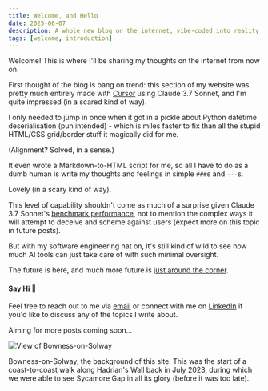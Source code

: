 ```yaml
---
title: Welcome, and Hello
date: 2025-06-07
description: A whole new blog on the internet, vibe-coded into reality on a rainy summer's Saturday
tags: [welcome, introduction]
---
```


Welcome! This is where I'll be sharing my thoughts on the internet from now on.

First thought of the blog is bang on trend: this section of my website was pretty much
entirely made with [Cursor](https://www.cursor.com/) using Claude 3.7 Sonnet, and I'm quite
impressed (in a scared kind of way).

I only needed to jump in once when it got in a pickle about Python datetime deserialisation
(pun intended) - which is miles faster to fix than all the stupid HTML/CSS grid/border stuff
it magically did for me.

(Alignment? Solved, in a sense.)

It even wrote a Markdown-to-HTML script for me, so all I have to do as a dumb human is
write my thoughts and feelings in simple `###`s and `---`s.

Lovely (in a scary kind of way).

This level of capability shouldn't come as much of a surprise given Claude 3.7 Sonnet's
[benchmark performance](https://www.anthropic.com/news/claude-3-7-sonnet), not to mention
the complex ways it will attempt to deceive and scheme against users (expect more on
this topic in future posts).

But with my software engineering hat on, it's still kind of wild to see how much AI tools
can just take care of with such minimal oversight.

The future is here, and much more future is [just around the corner](https://ai-2027.com/).

#### Say Hi 👋

Feel free to reach out to me via [email](mailto:richwjcooper@gmail.com) or connect with me
on [LinkedIn](https://www.linkedin.com/in/rich-cooper/) if you'd like to discuss any of
the topics I write about.

Aiming for more posts coming soon...

<img src="../../../static/images/bowness_on_solway.jpg" alt="View of Bowness-on-Solway" class="align-center">
<p class="image-caption">
Bowness-on-Solway, the background of this site. This was the start of a coast-to-coast
walk along Hadrian's Wall back in July 2023, during which we were able to see Sycamore Gap
in all its glory (before it was too late).
</p>
